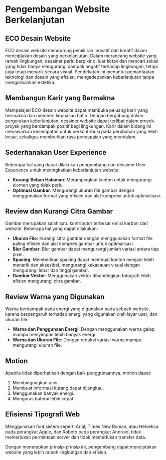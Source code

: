 # Pengembangan Website Berkelanjutan

## ECO Desain Website

ECO desain website mendorong pemikiran inovatif dan kreatif dalam menciptakan desain yang berkelanjutan. Dalam merancang website yang ramah lingkungan, desainer perlu berpikir di luar kotak dan mencari solusi yang tidak hanya mengurangi dampak negatif terhadap lingkungan, tetapi juga tetap menarik secara visual. Pendekatan ini menuntut pemanfaatan teknologi dan desain yang efisien, mengedepankan keberlanjutan tanpa mengorbankan estetika.

## Membangun Karir yang Bermakna

Mempelajari ECO desain website dapat membuka peluang karir yang bermakna dan memberi kepuasan batin. Dengan bergabung dalam pergerakan keberlanjutan, desainer website dapat terlibat dalam proyek-proyek yang berdampak positif bagi lingkungan. Karir dalam bidang ini menawarkan kesempatan untuk berkontribusi pada perubahan yang lebih besar, sekaligus memberikan rasa pencapaian yang mendalam.

## Sederhanakan User Experience

Beberapa hal yang dapat dilakukan pengembang dan desainer User Experience untuk meningkatkan keberlanjutan website:

- **Kurangi Beban Halaman**: Merampingkan konten untuk mengurangi elemen yang tidak perlu.
- **Optimasi Gambar**: Mengurangi ukuran file gambar dengan menggunakan format yang efisien dan alat kompresi untuk optimalisasi.

## Review dan Kurangi Citra Gambar

Gambar merupakan salah satu kontributor terbesar emisi karbon dari website. Beberapa hal yang dapat dilakukan:

- **Ukuran File**: Kurangi citra gambar dengan menggunakan format file paling efisien dan alat kompres gambar untuk optimalisasi.
- **Blur Gambar**: Blur gambar dapat mengurangi jumlah variasi antara tiap pixel.
- **Spacing**: Memberikan spacing dapat membuat konten menjadi lebih menarik dan aksesibel, mengurangi kekacauan visual dengan mengurangi lebar dan tinggi gambar.
- **Gambar Vektor**: Menggunakan vektor dibandingkan fotografi lebih efisien mengurangi citra gambar.

## Review Warna yang Digunakan

Warna berdampak pada energi yang digunakan pada sebuah website, karena berpengaruh terhadap energi yang digunakan oleh layar user, dan ukuran file.

- **Warna dan Penggunaan Energi**: Dengan menggunakan warna gelap mampu menyimpan lebih banyak energi.
- **Warna dan Ukuran File**: Dengan reduksi variasi warna mampu mengurangi ukuran file.

## Motion

Apabila tidak diperhatikan dengan baik penggunaannya, motion dapat:

1. Membingungkan user.
2. Membuat informasi kurang dapat dijangkau.
3. Menggunakan banyak energi.
4. Menguras baterai lebih cepat.

## Efisiensi Tipografi Web

Menggunakan font sistem seperti Arial, Times New Roman, atau Helvetica pada perangkat Apple, dan Roboto pada perangkat Android, tidak memerlukan permintaan server dan tidak memerlukan transfer data.

Dengan menerapkan prinsip-prinsip ini, pengembang dapat menciptakan website yang lebih ramah lingkungan dan efisien.
